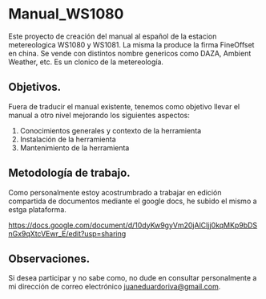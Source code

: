 # Manual_WS1080
Este proyecto de creación del manual al español de la estacion metereologica WS1080 y WS1081. La misma la produce la firma FineOffset en china. Se vende con distintos nombre genericos como DAZA, Ambient Weather, etc. Es un clonico de la metereología.

## Objetivos.
Fuera de traducir el manual existente, tenemos como objetivo llevar el manual a otro nivel mejorando los siguientes aspectos:

  1. Conocimientos generales y contexto de la herramienta
  2. Instalación de la herramienta
  3. Mantenimiento de la herramienta

## Metodología de trabajo.
Como personalmente estoy acostrumbrado a trabajar en edición compartida de documentos mediante el google docs, he subido el mismo a estga plataforma.

https://docs.google.com/document/d/10dyKw9gyVm20jAlCIjj0kqMKp9bDSnGx9qXtcVEwr_E/edit?usp=sharing

## Observaciones.
Si desea participar y no sabe como, no dude en consultar personalmente a mi dirección de correo electrónico juaneduardoriva@gmail.com.
